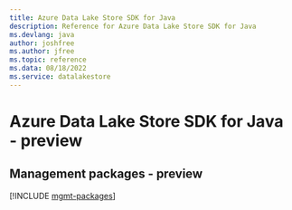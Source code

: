 ```yaml
---
title: Azure Data Lake Store SDK for Java
description: Reference for Azure Data Lake Store SDK for Java
ms.devlang: java
author: joshfree
ms.author: jfree
ms.topic: reference
ms.data: 08/18/2022
ms.service: datalakestore
---
```

# Azure Data Lake Store SDK for Java - preview

## Management packages - preview
[!INCLUDE [mgmt-packages](data-lake-store-mgmt-index.md)]